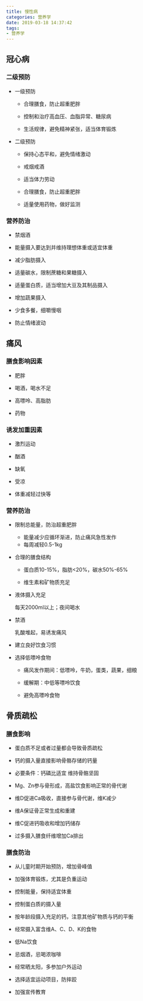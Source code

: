 ```yaml
---
title: 慢性病
categories: 营养学
date: 2019-03-18 14:37:42
tags:
- 营养学
---
```


## 冠心病

### 二级预防

- 一级预防

    - 合理膳食，防止超重肥胖

    - 控制和治疗高血压、血脂异常、糖尿病

    - 生活规律，避免精神紧张，适当体育锻炼

- 二级预防

    - 保持心态平和，避免情绪激动

    - 戒烟戒酒

    - 适当体力劳动

    - 合理膳食，防止超重肥胖

    - 适量使用药物，做好监测

### 营养防治

- 禁烟酒

- 能量摄入要达到并维持理想体重或适宜体重

- 减少脂肪摄入

- 适量碳水，限制蔗糖和果糖摄入

- 适量蛋白质，适当增加大豆及其制品摄入

- 增加蔬果摄入

- 少食多餐，细嚼慢咽

- 防止情绪波动

## 痛风

### 膳食影响因素

- 肥胖

- 喝酒，喝水不足

- 高嘌呤、高脂肪

- 药物

### 诱发加重因素

- 激烈运动

- 酗酒

- 缺氧

- 受凉

- 体重减轻过快等

### 营养防治

- 限制总能量，防治超重肥胖

    - 能量减少应循环渐进，防止痛风急性发作
    - 每周减轻0.5-1kg

- 合理的膳食结构

    - 蛋白质10-15%，脂肪<20%，碳水50%-65%

    - 维生素和矿物质充足

- 液体摄入充足

    每天2000ml以上；夜间喝水

- 禁酒

    乳酸堆起，易诱发痛风

- 建立良好饮食习惯

- 选择低嘌呤食物

    - 痛风发作期间：低嘌呤，牛奶，蛋类，蔬果，细粮

    - 缓解期：中低等嘌呤饮食

    - 避免高嘌呤食物

## 骨质疏松

### 膳食影响

- 蛋白质不足或者过量都会导致骨质疏松

- 钙的摄入量直接影响骨骼存储的钙量

- 必要条件：钙磷比适宜 维持骨骼坚固

- Mg、Zn参与骨形成，高盐饮食影响正常的骨代谢

- 维D促进Ca吸收，直接参与骨代谢，维K减少

- 维A保证骨正常生成和重建

- 维C促进钙吸收和增加钙储存

- 过多摄入膳食纤维增加Ca排出

### 膳食防治

- 从儿童时期开始预防，增加骨峰值

- 加强体育锻炼，尤其是负重运动

- 控制能量，保持适宜体重

- 控制蛋白质的摄入量

- 按年龄段摄入充足的钙，注意其他矿物质与钙的平衡

- 经常摄入富含维A、C、D、K的食物

- 低Na饮食

- 忌烟酒，忌喝浓咖啡

- 经常晒太阳，多参加户外运动

- 选择适宜运动项目，防摔跤

- 加强宣传教育